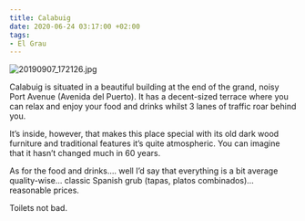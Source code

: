 ```yaml
---
title: Calabuig
date: 2020-06-24 03:17:00 +02:00
tags:
- El Grau
---
```


![20190907_172126.jpg](/uploads/20190907_172126.jpg)

Calabuig is situated in a beautiful building at the end of the grand, noisy Port Avenue (Avenida del Puerto). It has a decent-sized terrace where you can relax and enjoy your food and drinks whilst 3 lanes of traffic roar behind you.

It’s inside, however, that makes this place special with its old dark wood furniture and traditional features it’s quite atmospheric. You can imagine that it hasn’t changed much in 60 years.

As for the food and drinks…. well I’d say that everything is a bit average quality-wise… classic Spanish grub (tapas, platos combinados)… reasonable prices.

Toilets not bad.
